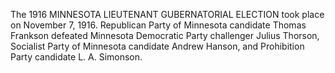The 1916 MINNESOTA LIEUTENANT GUBERNATORIAL ELECTION took place on November 7, 1916. Republican Party of Minnesota candidate Thomas Frankson defeated Minnesota Democratic Party challenger Julius Thorson, Socialist Party of Minnesota candidate Andrew Hanson, and Prohibition Party candidate L. A. Simonson.
